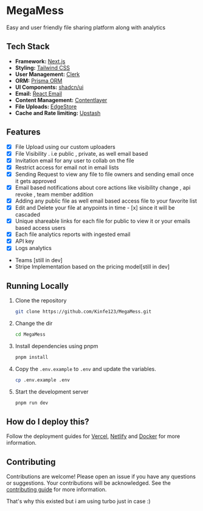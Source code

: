 # MegaMess
Easy and user friendly file sharing platform along with analytics 


## Tech Stack

- **Framework:** [Next.js](https://nextjs.org)
- **Styling:** [Tailwind CSS](https://tailwindcss.com)
- **User Management:** [Clerk](https://clerk.com)
- **ORM:** [Prisma ORM](https://prisma.io)
- **UI Components:** [shadcn/ui](https://ui.shadcn.com)
- **Email:** [React Email](https://react.email)
- **Content Management:** [Contentlayer](https://www.contentlayer.dev)
- **File Uploads:** [EdgeStore](https://uploadthing.com)
- **Cache and Rate limiting:** [Upstash](https://upstash.com)
## Features

- [x] File Upload using our custom uploaders
- [x] File Visibility . i.e public , private, as well email based 
- [x] Invitation email for any user to collab on the file 
- [x] Restrict access for email not in email lists
- [x] Sending Request to view any file to file owners and sending email  once it gets approved 
- [x] Email based notifications about core actions like visibility change , api revoke , team member addition 
- [x] Adding any public file as well email based access file to your favorite list 
- [x] Edit and Delete your file at anypoints in time - [x] since it will be cascaded 
- [x] Unique shareable links for each file for public to view it or your emails based access users 
- [x] Each file analytics reports with ingested email
- [x] API key 
- [x] Logs analytics
- Teams [still in dev]  
- Stripe Implementation based on the pricing model[still in dev]  


## Running Locally

1. Clone the repository

   ```bash
   git clone https://github.com/Kinfe123/MegaMess.git
   ```

2. Change the dir

   ```bash
   cd MegaMess
   ```

3. Install dependencies using pnpm

   ```bash
   pnpm install
   ```

4. Copy the `.env.example` to `.env` and update the variables.

   ```bash
   cp .env.example .env
   ```

5. Start the development server

   ```bash
   pnpm run dev
   ```

## How do I deploy this?

Follow the deployment guides for [Vercel](https://create.t3.gg/en/deployment/vercel), [Netlify](https://create.t3.gg/en/deployment/netlify) and [Docker](https://create.t3.gg/en/deployment/docker) for more information.

## Contributing

Contributions are welcome! Please open an issue if you have any questions or suggestions. Your contributions will be acknowledged. See the [contributing guide](./CONTRIBUTING.md) for more information.

That's why this existed but i am using turbo just in case :)
